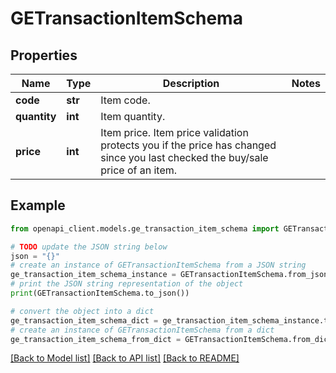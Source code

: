 # GETransactionItemSchema


## Properties

Name | Type | Description | Notes
------------ | ------------- | ------------- | -------------
**code** | **str** | Item code. | 
**quantity** | **int** | Item quantity. | 
**price** | **int** | Item price. Item price validation protects you if the price has changed since you last checked the buy/sale price of an item. | 

## Example

```python
from openapi_client.models.ge_transaction_item_schema import GETransactionItemSchema

# TODO update the JSON string below
json = "{}"
# create an instance of GETransactionItemSchema from a JSON string
ge_transaction_item_schema_instance = GETransactionItemSchema.from_json(json)
# print the JSON string representation of the object
print(GETransactionItemSchema.to_json())

# convert the object into a dict
ge_transaction_item_schema_dict = ge_transaction_item_schema_instance.to_dict()
# create an instance of GETransactionItemSchema from a dict
ge_transaction_item_schema_from_dict = GETransactionItemSchema.from_dict(ge_transaction_item_schema_dict)
```
[[Back to Model list]](../README.md#documentation-for-models) [[Back to API list]](../README.md#documentation-for-api-endpoints) [[Back to README]](../README.md)


